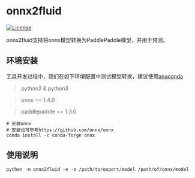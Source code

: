 # onnx2fluid
[![License](https://img.shields.io/badge/license-Apache%202-blue.svg)](LICENSE)


onnx2fluid支持将onnx模型转换为PaddlePaddle模型，并用于预测。

## 环境安装

工具开发过程中，我们在如下环境配置中测试模型转换，建议使用[anaconda](https://docs.anaconda.com/anaconda/install)

> python2 & python3

> onnx == 1.4.0

> paddlepaddle == 1.3.0

``` shell
# 安装onnx
# 安装也可参考https://github.com/onnx/onnx
conda install -c conda-forge onnx
```

## 使用说明
         
```shell
python -m onnx2fluid -e -o /path/to/export/model /path/of/onnx/model
```
